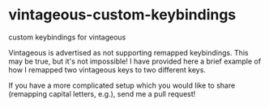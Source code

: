 # vintageous-custom-keybindings
custom keybindings for vintageous

Vintageous is advertised as not supporting remapped keybindings. This may be true, but it's not impossible! I have provided here a brief example of how I remapped two vintageous keys to two different keys.

If you have a more complicated setup which you would like to share (remapping capital letters, e.g.), send me a pull request!

